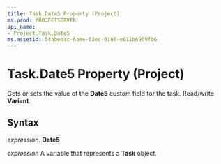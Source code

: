 ```yaml
---
title: Task.Date5 Property (Project)
ms.prod: PROJECTSERVER
api_name:
- Project.Task.Date5
ms.assetid: 54abeaac-6aee-63ec-0180-e611b6969fb6
---
```



# Task.Date5 Property (Project)

Gets or sets the value of the  **Date5** custom field for the task. Read/write **Variant**.


## Syntax

 _expression_. **Date5**

 _expression_ A variable that represents a **Task** object.


